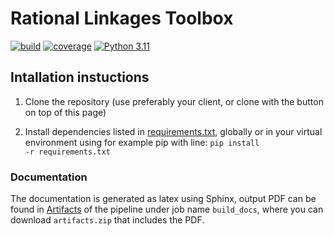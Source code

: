 # Rational Linkages Toolbox

[![build](https://git.uibk.ac.at/geometrie-vermessung/mechanisms-collisions/badges/main/pipeline.svg)](https://git.uibk.ac.at/geometrie-vermessung/mechanisms-collisions/-/jobs)
[![coverage](https://git.uibk.ac.at/geometrie-vermessung/mechanisms-collisions/badges/main/coverage.svg?job=run_tests)](https://git.uibk.ac.at/geometrie-vermessung/mechanisms-collisions/-/jobs)
[![Python 3.11](https://img.shields.io/badge/python-3.11-blue.svg)]()


## Intallation instuctions
1. Clone the repository
    (use preferably your client, or clone with the button on top of this page)

2. Install dependencies listed in [requirements.txt](requirements.txt), globally or in your virtual environment using for example pip with line:
    <code>pip install -r requirements.txt</code>

### Documentation
The documentation is generated as latex using Sphinx, output PDF can be found in [Artifacts](https://git.uibk.ac.at/geometrie-vermessung/rational-linkages/-/artifacts) of the pipeline under job name <code>build_docs</code>, where you can download <code>artifacts.zip</code> that includes the PDF.


